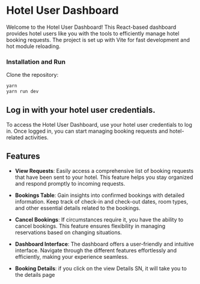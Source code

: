 # Hotel User Dashboard

Welcome to the Hotel User Dashboard! This React-based dashboard provides hotel users like you with the tools to efficiently manage hotel booking requests. The project is set up with Vite for fast development and hot module reloading.

### Installation and Run

Clone the repository:

```bash
yarn
yarn run dev
```

## Log in with your hotel user credentials.

To access the Hotel User Dashboard, use your hotel user credentials to log in. Once logged in, you can start managing booking requests and hotel-related activities.

## Features

- **View Requests**: Easily access a comprehensive list of booking requests that have been sent to your hotel. This feature helps you stay organized and respond promptly to incoming requests.

- **Bookings Table**: Gain insights into confirmed bookings with detailed information. Keep track of check-in and check-out dates, room types, and other essential details related to the bookings.

- **Cancel Bookings**: If circumstances require it, you have the ability to cancel bookings. This feature ensures flexibility in managing reservations based on changing situations.

- **Dashboard Interface**: The dashboard offers a user-friendly and intuitive interface. Navigate through the different features effortlessly and efficiently, making your experience seamless.

- **Booking Details**: if you click on the view Details SN, it will take you to the details page
